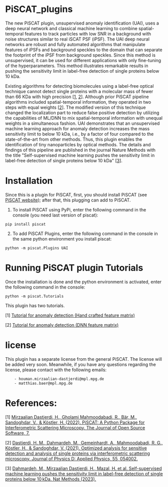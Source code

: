 # PiSCAT_plugins

The new PiSCAT plugin, unsupervised anomaly identification (UAI), uses a deep neural network and classical machine learning to combine spatial-temporal features to track particles with low SNR in a background with noise structures similar to real iSCAT PSF (iPSF). The UAI deep neural networks are robust and fully automated algorithms that manipulate features of iPSFs and background speckles to the domain that can separate the footprint of the iPSF from background speckles. Since this method is unsupervised, it can be used for different applications with only fine-tuning of the hyperparameters. This method illustrates remarkable results in pushing the sensitivity limit in label-free detection of single proteins below 10 kDa.

Existing algorithms for detecting biomolecules using a label-free optical technique cannot detect single proteins with a molecular mass of fewer than 66 KDa with high precision [[1](https://joss.theoj.org/papers/10.21105/joss.04024), [2](https://iopscience.iop.org/article/10.1088/1361-6463/ac2f68)]. Although prior PiSCAT pipeline algorithms included spatial-temporal information, they operated in two steps with equal weights [[2](https://iopscience.iop.org/article/10.1088/1361-6463/ac2f68)]. The modified version of this technique changed the localization part to reduce false positive detection by utilizing the capabilities of ML/DNN to mix spatial-temporal information with unequal weights in a simultaneous fashion. UAI demonstrates that an unsupervised machine learning approach for anomaly detection increases the mass sensitivity limit to below 10 kDa, i.e., by a factor of four compared to the state-of-the-art from other methods. Thus, this plugin enables the identification of tiny nanoparticles by optical methods. The details and findings of this pipeline are published in the journal Nature Methods with the title  "Self-supervised machine learning pushes the sensitivity limit in label-free detection of single proteins below 10 kDa" [[3](https://www.nature.com/articles/s41592-023-01778-2)]. 


# Installation 

Since this is a plugin for PiSCAT, first, you should install PiSCAT (see [PiSCAT website](https://piscat.readthedocs.io/installation.html)); after that, this plugging can add to PiSCAT.

1. To install PiSCAT using PyPi, enter the following command in the console (you need last version of piscat):
 ```
 pip install piscat
 ```
 
 2. To add PiSCAT Plugins, enter the following command in the console in the same python environment you install piscat:
 
 ```
 python -m piscat.Plugins UAI
 ```
 
# Running PiSCAT plugin Tutorials
Once the installation is done and the python environment is activated, enter the following command in the console:

```
python -m piscat.Tutorials
```

This plugin has two tutorials.

[1] [Tutorial for anomaly detection (Hand crafted feature matrix)](https://piscat.readthedocs.io/Tutorial_UAI_1/Tutorial_UAI_1.html)

[2] [Tutorial for anomaly detection (DNN feature matrix)](https://piscat.readthedocs.io/Tutorial_UAI_2/Tutorial_UAI_2.html)



# license
This plugin has a separate license from the general PiSCAT. The license will be added very soon. Meanwhile, if you have any questions regarding the 
license, please contact with the following emails:

        - houman.mirzaalian-dastjerdi@mpl.mpg.de
        - matthias.baer@mpl.mpg.de
        
# References:

[1] [Mirzaalian Dastjerdi, H., Gholami Mahmoodabadi, R., Bär, M., Sandoghdar, V., & Köstler, H. (2022). PiSCAT: A Python Package for Interferometric Scattering Microscopy. The Journal of Open Source Software, 7.](https://joss.theoj.org/papers/10.21105/joss.04024)

[2] [Dastjerdi, H. M., Dahmardeh, M., Gemeinhardt, A., Mahmoodabadi, R. G., Köstler, H., & Sandoghdar, V. (2021). Optimized analysis for sensitive detection and analysis of single proteins via interferometric scattering microscopy. Journal of Physics D: Applied Physics, 55, 054002.](https://iopscience.iop.org/article/10.1088/1361-6463/ac2f68)

[3] [Dahmardeh, M., Mirzaalian Dastjerdi, H., Mazal, H. et al. Self-supervised machine learning pushes the sensitivity limit in label-free detection of single proteins below 10 kDa. Nat Methods (2023).](https://www.nature.com/articles/s41592-023-01778-2)

